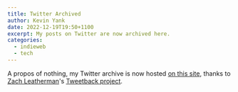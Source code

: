 ```yaml
---
title: Twitter Archived
author: Kevin Yank
date: 2022-12-19T19:50+1100
excerpt: My posts on Twitter are now archived here.
categories:
  - indieweb
  - tech
---
```


A propos of nothing, my Twitter archive is now hosted [on this site](/twitter/), thanks to [Zach Leatherman](https://www.zachleat.com)'s [Tweetback project](https://github.com/tweetback/tweetback).
